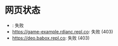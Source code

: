 # 网页状态
- : 失败
- https://game-example.rdianc.repl.co: 失败 (403)
- https://deo.babox.repl.co: 失败 (403)
